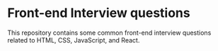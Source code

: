 # Front-end Interview questions

This repository contains some common front-end interview questions related to HTML, CSS, JavaScript, and React.
